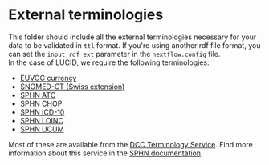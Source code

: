 # External terminologies

This folder should include all the external terminologies necessary for your data to be validated in `ttl` format. If you're using another rdf file format, you can set the `input_rdf_ext` parameter in the `nextflow.config` file.  
In the case of LUCID, we require the following terminologies:
  - [EUVOC currency](https://op.europa.eu/en/web/eu-vocabularies/dataset/-/resource?uri=http://publications.europa.eu/resource/dataset/euvoc&version=2.0)
  - [SNOMED-CT (Swiss extension)](https://sphn-semantic-framework.readthedocs.io/en/latest/external_terminologies/external_terminologies.html#snomed-ct)
  - [SPHN ATC](https://sphn-semantic-framework.readthedocs.io/en/latest/external_terminologies/external_terminologies.html#atc)
  - [SPHN CHOP](https://sphn-semantic-framework.readthedocs.io/en/latest/external_terminologies/external_terminologies.html#chop)
  - [SPHN ICD-10](https://sphn-semantic-framework.readthedocs.io/en/latest/external_terminologies/external_terminologies.html#icd-10-gm)
  - [SPHN LOINC](https://sphn-semantic-framework.readthedocs.io/en/latest/external_terminologies/external_terminologies.html#loinc)
  - [SPHN UCUM](https://sphn-semantic-framework.readthedocs.io/en/latest/external_terminologies/external_terminologies.html#ucum)

Most of these are available from the [DCC Terminology Service](https://terminology.dcc.sib.swiss/). Find more information about this service in the [SPHN documentation](https://sphn-semantic-framework.readthedocs.io/en/latest/sphn_framework/terminology_service.html#terminology-service).